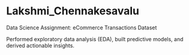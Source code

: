 # Lakshmi_Chennakesavalu
Data Science Assignment: eCommerce  Transactions Dataset 

Performed exploratory data analysis (EDA), built predictive models, and derived actionable insights.
